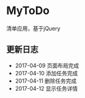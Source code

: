# MyToDo
清单应用，基于jQuery
## 更新日志
+ 2017-04-09 页面布局完成
+ 2017-04-10 添加任务完成
+ 2017-04-11 删除任务完成
+ 2017-04-12 显示任务详情